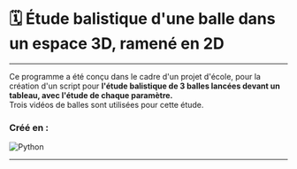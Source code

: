 # 🗓 Étude balistique d'une balle dans un espace 3D, ramené en 2D

*** 

Ce programme a été conçu dans le cadre d'un projet d'école, pour la création d'un script pour **l'étude balistique de 3 balles lancées devant un tableau, avec l'étude de chaque paramètre.**\
Trois vidéos de balles sont utilisées pour cette étude.


### Créé en :
![Python](https://img.shields.io/badge/python-3670A0?style=for-the-badge&logo=python&logoColor=ffdd54)

***
